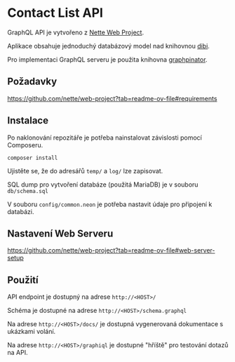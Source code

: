 Contact List API
=================
GraphQL API je vytvořeno z [Nette Web Project](https://github.com/nette/web-project).

Aplikace obsahuje jednoduchý databázový model nad knihovnou [dibi](https://dibiphp.com/). 

Pro implementaci GraphQL serveru je použita knihovna [graphpinator](https://github.com/graphpql/graphpinator).

Požadavky
------------
https://github.com/nette/web-project?tab=readme-ov-file#requirements


Instalace
------------
Po naklonování repozitáře je potřeba nainstalovat závislosti pomocí Composeru.

    composer install

Ujistěte se, že do adresářů `temp/` a `log/` lze zapisovat.

SQL dump pro vytvoření databáze (použitá MariaDB) je v souboru `db/schema.sql`

V souboru `config/common.neon` je potřeba nastavit údaje pro připojení k databázi.

Nastavení Web Serveru
----------------
https://github.com/nette/web-project?tab=readme-ov-file#web-server-setup

Použití
----------------
API endpoint je dostupný na adrese `http://<HOST>/`

Schéma je dostupné na adrese `http://<HOST>/schema.graphql`

Na adrese `http://<HOST>/docs/` je dostupná vygenerovaná dokumentace s ukázkami volání.

Na adrese `http://<HOST>/graphiql` je dostupné "hříště" pro testování dotazů na API.

